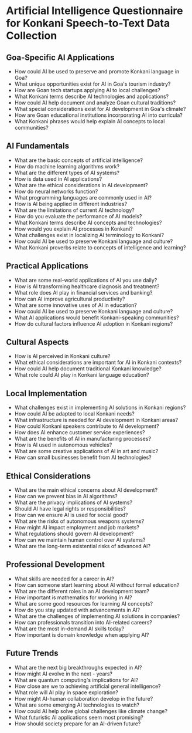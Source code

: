 # Artificial Intelligence Questionnaire for Konkani Speech-to-Text Data Collection

## Goa-Specific AI Applications
- How could AI be used to preserve and promote Konkani language in Goa?
- What unique opportunities exist for AI in Goa's tourism industry?
- How are Goan tech startups applying AI to local challenges?
- What Konkani terms describe AI technologies and applications?
- How could AI help document and analyze Goan cultural traditions?
- What special considerations exist for AI development in Goa's climate?
- How are Goan educational institutions incorporating AI into curricula?
- What Konkani phrases would help explain AI concepts to local communities?

## AI Fundamentals
- What are the basic concepts of artificial intelligence?
- How do machine learning algorithms work?
- What are the different types of AI systems?
- How is data used in AI applications?
- What are the ethical considerations in AI development?
- How do neural networks function?
- What programming languages are commonly used in AI?
- How is AI being applied in different industries?
- What are the limitations of current AI technology?
- How do you evaluate the performance of AI models?
- What Konkani terms describe AI concepts and technologies?
- How would you explain AI processes in Konkani?
- What challenges exist in localizing AI terminology to Konkani?
- How could AI be used to preserve Konkani language and culture?
- What Konkani proverbs relate to concepts of intelligence and learning?

## Practical Applications
- What are some real-world applications of AI you use daily?
- How is AI transforming healthcare diagnosis and treatment?
- What role does AI play in financial services and banking?
- How can AI improve agricultural productivity?
- What are some innovative uses of AI in education?
- How could AI be used to preserve Konkani language and culture?
- What AI applications would benefit Konkani-speaking communities?
- How do cultural factors influence AI adoption in Konkani regions?

## Cultural Aspects
- How is AI perceived in Konkani culture?
- What ethical considerations are important for AI in Konkani contexts?
- How could AI help document traditional Konkani knowledge?
- What role could AI play in Konkani language education?

## Local Implementation
- What challenges exist in implementing AI solutions in Konkani regions?
- How could AI be adapted to local Konkani needs?
- What infrastructure is needed for AI development in Konkani areas?
- How could Konkani speakers contribute to AI development?
- How does AI enhance customer service experiences?
- What are the benefits of AI in manufacturing processes?
- How is AI used in autonomous vehicles?
- What are some creative applications of AI in art and music?
- How can small businesses benefit from AI technologies?

## Ethical Considerations
- What are the main ethical concerns about AI development?
- How can we prevent bias in AI algorithms?
- What are the privacy implications of AI systems?
- Should AI have legal rights or responsibilities?
- How can we ensure AI is used for social good?
- What are the risks of autonomous weapons systems?
- How might AI impact employment and job markets?
- What regulations should govern AI development?
- How can we maintain human control over AI systems?
- What are the long-term existential risks of advanced AI?

## Professional Development
- What skills are needed for a career in AI?
- How can someone start learning about AI without formal education?
- What are the different roles in an AI development team?
- How important is mathematics for working in AI?
- What are some good resources for learning AI concepts?
- How do you stay updated with advancements in AI?
- What are the challenges of implementing AI solutions in companies?
- How can professionals transition into AI-related careers?
- What are the most in-demand AI skills today?
- How important is domain knowledge when applying AI?

## Future Trends
- What are the next big breakthroughs expected in AI?
- How might AI evolve in the next - years?
- What are quantum computing's implications for AI?
- How close are we to achieving artificial general intelligence?
- What role will AI play in space exploration?
- How might AI-human collaboration develop in the future?
- What are some emerging AI technologies to watch?
- How could AI help solve global challenges like climate change?
- What futuristic AI applications seem most promising?
- How should society prepare for an AI-driven future?